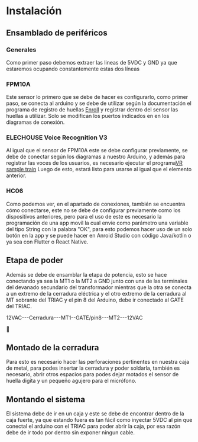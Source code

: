 # Instalación

## Ensamblado de periféricos

### Generales

Como primer paso debemos extraer las lineas de 5VDC y GND ya que estaremos ocupando constantemente estas dos líneas

### FPM10A

Este sensor lo primero que se debe de hacer es configurarlo, como primer paso, se conecta al arduino y se debe de utilizar
según la documentación el programa de registro de huellas [Enroll](https://github.com/adafruit/Adafruit-Fingerprint-Sensor-Library/blob/master/examples/enroll/enroll.ino)
y registrar dentro del sensor las huellas a utilizar. Solo se modifican los puertos indicados en en los diagramas de conexión.

### ELECHOUSE Voice Recognition V3

Al igual que el sensor de FPM10A este se debe configurar previamente, se debe de conectar según los diagramas a nuestro
Arduino, y además para registrar las voces de los usuarios, es necesario ejecutar el programa[VR sample train](https://github.com/elechouse/VoiceRecognitionV3/blob/master/examples/vr_sample_train/vr_sample_train.ino)
Luego de esto, estará listo para usarse al igual que el elemento anterior.

### HC06

Como podemos ver, en el apartado de conexiones, también se encuentra cómo conectarse, este no se debe de configurar previamente
como los dispositivos anteriores, pero para el uso de este es necesario la programación de una app movil la cual envíe como parámetro
una variable del tipo String con la palabra "OK", para esto podemos hacer uso de un solo botón en la app y se puede hacer en
Anroid Studio con código Java/kotlin o ya sea con Flutter o React Native.

## Etapa de poder

Además se debe de ensamblar la etapa de potencia, esto se hace conectando ya sea la MT1 o la MT2 a GND junto con una de las
terminales del devanado secundario del transformador mientras que la otra se conecta a un extremo de la cerradura eléctrica
y el otro extremo de la cerradura al MT sobrante del TRIAC y el pin 8 del Arduino, debe ir conectado al GATE del TRIAC.

12VAC---Cerradura---MT1--GATE/pin8---MT2---12VAC

:open_hands:

## Montado de la cerradura

Para esto es necesario hacer las perforaciones pertinentes en nuestra caja de metal, para podes insertar la cerradura y poder soldarla,
también es necesario, abrir otros espacios para podes dejar motados el sensor de huella digita y un pequeño agujero para el micrófono.

## Montando el sistema

El sistema debe de ir en un caja y este se debe de encontrar dentro de la caja fuerte, ya que estando fuera es tan fácil como inyectar
5VDC al pin que conectal el arduino con el TRIAC para poder abrir la caja, por esa razón debe de ir todo por dentro sin exponer ningun cable.
